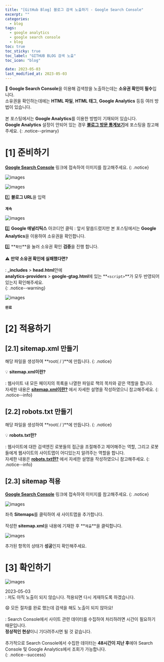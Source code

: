 ```yaml
---
title: "[GitHub Blog] 블로그 검색 노출하기 - Google Search Console"
excerpt: ""
categories:
  - blog
tags:
  - google analytics
  - google search console
  - blog
toc: true
toc_sticky: true
toc_label: "GITHUB BLOG 검색 노출"
toc_icon: "blog"

date: 2023-05-03
last_modified_at: 2023-05-03
---
```

📌 **Google Search Console**을 이용해 검색창을 노출하는데는 **소유권 확인이 필수**입니다.<br>
소유권을 확인하는데에는 **HTML 파일**, **HTML 태그**, **Google Analytics** 등등 여러 방법이 있습니다.<br><br>
본 포스팅에서는 **Google Analytics**를 이용한 방법이 기재되어 있습니다.<br>
**Google Analytics** 설정이 안되어 있는 경우 [**블로그 방문 통계보기**](https://kunheelib.github.io/blog/github-blog-analytics/)에 포스팅을 참고해주세요.
{: .notice--primary}

# [1] 준비하기

[**Google Search Console**](https://search.google.com/search-console) 링크에 접속하여 이미지를 참고해주세요.
{: .notice}

![images](https://user-images.githubusercontent.com/131929869/235844953-d777a25c-970e-489c-9d68-e851bbf3bbdf.png)

![images](https://user-images.githubusercontent.com/131929869/235851821-e0e8b31b-fea5-4d69-9a07-9d4cba20ebf2.png)

>
 1️⃣ **블로그 URL**을 입력
>
 **`계속`**

![images](https://user-images.githubusercontent.com/131929869/235844967-a0b35f53-ddc9-4af3-baef-798d8a5410fc.png)

>
 2️⃣ **Google 애널리틱스** 아코디언 클릭
  : 앞서 말씀드렸지만 본 포스팅에서는 **Google Analytics**을 이용하여 소유권을 확인합니다.
>
 3️⃣ **`확인`**을 눌러 소유권 확인 **검증**을 진행 합니다.

⚠️ **만약 소유권 확인에 실패했다면?**<br><br>
 : **_includes** > **head.html**안에<br>
   **analytics-providers** > **google-gtag.html**에 있는 **`<script>`**가 모두 반영되어 있는지 확인해주세요.<br>
{: .notice--warning}

![images](https://user-images.githubusercontent.com/131929869/235852095-8052da32-962d-4781-8674-840633747dd1.png)

>
 **`완료`**

# [2] 적용하기

## [2.1] sitemap.xml 만들기

<script src="https://gist.github.com/kunheelib/74f60a40cfea9f9719a8df38430097b9.js"></script>

해당 파일을 생성하여 **root( / )**에 만듭니다.
{: .notice}

💡 **sitemap.xml이란?**<br><br>
 : 웹사이트 내 모든 페이지의 목록을 나열한 파일로 책의 목차와 같은 역할을 합니다.<br>
 자세한 내용은 [**sitemap.xml이란?**]() 에서 자세한 설명을 작성하였으니 참고해주세요.
{: .notice--info}

## [2.2] robots.txt 만들기

<script src="https://gist.github.com/kunheelib/2af61e0fd50825ed1c6661b8cdc3adb8.js"></script>

해당 파일을 생성하여 **root( / )**에 만듭니다.
{: .notice}

💡 **robots.txt란?**<br><br>
 : 웹사이트에 대한 검색엔진 로봇들의 접근을 조절해주고 제어해주는 역할, 그리고 로봇들에게 웹사이트의 사이트맵이 어디있는지 알려주는 역할을 합니다.<br>
 자세한 내용은 [**robots.txt란?**]() 에서 자세한 설명을 작성하였으니 참고해주세요.
{: .notice--info}

## [2.3] sitemap 적용

[**Google Search Console**](https://search.google.com/search-console) 링크에 접속하여 이미지를 참고해주세요.
{: .notice}

![images](https://user-images.githubusercontent.com/131929869/235844973-37214466-fbc2-49fc-9f90-f699db09e198.png)

>
 좌측 **Sitemaps**를 클릭하여 새 사이트맵을 추가합니다.<br><br>
 작성한 **sitemap.xml**을 내용에 기재한 후 **`제출`**을 클릭합니다.

![images](https://user-images.githubusercontent.com/131929869/235844974-0cc13de9-01f9-4b0b-8110-500f13257cc1.png)

>
 추가된 항목의 상태가 **성공**인지 확인해주세요.

# [3] 확인하기

![images](https://user-images.githubusercontent.com/131929869/235868952-83813d80-d03e-4977-b722-e990ea103c0a.png)

>
 2023-05-03<br>
  : 저도 아직 노출이 되지 않습니다. 적용되면 다시 게재하도록 하겠습니다.

😧 모든 절차를 완료 했는데 검색을 해도 노출이 되지 않아요!<br><br>
 : Search Console에서 사이트 관련 데이터를 수집하여 처리하려면 시간이 필요하기 때문입니다.<br>
  **정상적인 현상**이니 기다려주시면 될 것 같습니다.<br><br>
  추가적으로 Search Console에서 수집한 데이터는 **48시간이 지난 후**에야 Search Console 및 Google Analytics에서 조회가 가능합니다.<br>
{: .notice--success}